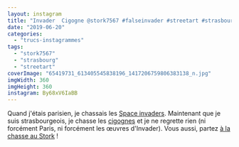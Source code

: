 ```yaml
---
layout: instagram
title: "Invader ️ Cigogne @stork7567 #falseinvader #streetart #strasbourg"
date: "2019-06-20"
categories: 
  - "trucs-instagrammes"
tags: 
  - "stork7567"
  - "strasbourg"
  - "streetart"
coverImage: "65419731_613405545838196_1417206759806383138_n.jpg"
imgWidth: 360
imgHeight: 360
instagram: By68xV6IaBB
---
```


Quand j'étais parisien, je chassais les [Space invaders](http://sitofotos.6x8.org/index.php?/category/2). Maintenant que je suis strasbourgeois, je chasse les [cigognes](https://www.6x8.org/tag/stork7567/) et je ne regrette rien (ni forcément Paris, ni forcément les œuvres d'Invader). Vous aussi, partez [à la chasse au Stork](https://www.6x8.org/2019/11/a-la-chasse-au-stork/) !
